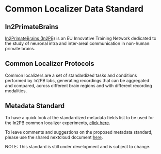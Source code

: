 # Common Localizer Data Standard

## In2PrimateBrains

[In2PrimateBrains (In2PB)](https://research.ncl.ac.uk/in2pb/) is an EU Innovative Training Network dedicated to the study of neuronal intra and inter-areal communication in non-human primate brains.

## Common Localizer Protocols

Common localizers are a set of standardized tasks and conditions performed by In2PB labs, generating recordings that can be aggregated and compared, across different brain regions and with different recording modalities.


## Metadata Standard

To have a quick look at the standardized metadata fields list to be used for the In2PB common localizer experiments, [click here](https://gin.g-node.org/In2PrimateBrains/CommonLocalizerDataStandard/src/master/metadata/metadata_fields.md).

To leave comments and suggestions on the proposed metadata standard, please use the shared nextcloud document [here](https://nextcloud.g-node.org/index.php/s/PjY3H57HJ5nkSno).

NOTE: This standard is still under development and is subject to change.

